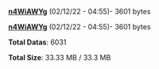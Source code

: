 [**n4WiAWYg**](/data/n4WiAWYg.txt) (02/12/22 - 04:55)- 3601 bytes

[**n4WiAWYg**](/data/n4WiAWYg.txt) (02/12/22 - 04:55)- 3601 bytes

**Total Datas**: 6031

**Total Size**: 33.33 MB / 33.3 MB